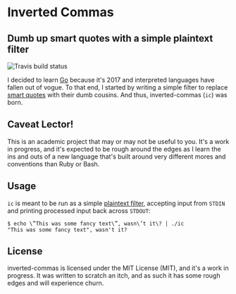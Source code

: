 # Inverted Commas

## Dumb up smart quotes with a simple plaintext filter

![Travis build status](https://travis-ci.org/mckern/inverted-commas.svg?branch=master)

I decided to learn [Go](https://golang.org) because it's 2017 and interpreted languages
have fallen out of vogue. To that end, I started by writing a simple filter to replace
[smart quotes](http://practicaltypography.com/straight-and-curly-quotes.html) with their dumb cousins. And thus, inverted-commas
(`ic`) was born.

## Caveat Lector!

This is an academic project that may or may not be useful to you.
It's a work in progress, and it's expected to be rough around the edges as I learn the
ins and outs of a new language that's built around very different mores and conventions
than Ruby or Bash.

## Usage

`ic` is meant to be run as a simple [plaintext filter](https://en.wikipedia.org/wiki/Pipeline_(Unix)),
accepting input from `STDIN` and printing processed input back across `STDOUT`:

```plaintext
$ echo \‟This was some fancy text\”, wasn\’t it\? | ./ic
"This was some fancy text", wasn't it?
```

## License

inverted-commas is licensed under the MIT License (MIT), and it's a work in progress.
It was written to scratch an itch, and as such it has some rough edges and will experience churn.
